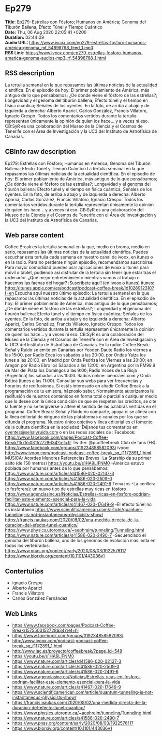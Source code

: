 # Ep279  
**Title:** Ep279: Estrellas con Fósforo; Humanos en América; Genoma del Tiburón Ballena; Efecto Túnel y Tiempo Cuántico  
**Date:** Thu, 06 Aug 2020 22:05:41 +0200  
**Duration:** 02:44:09  
**Audio URL:** https://www.ivoox.com/ep279-estrellas-fosforo-humanos-america-genoma_mf_54896768_feed_1.mp3  
**RSS Link:** https://www.ivoox.com/ep279-estrellas-fosforo-humanos-america-genoma-audios-mp3_rf_54896768_1.html  

## RSS description
La tertulia semanal en la que repasamos las últimas noticias de la actualidad científica. En el episodio de hoy: El primer poblamiento de América, más antiguo de lo que pensábamos; ¿De dónde viene el fósforo de las estrellas?; Longevidad y el genoma del tiburón ballena; Efecto túnel y el tiempo en física cuántica; Señales de los oyentes. En la foto, de arriba a abajo y de izquierda a derecha: Alberto Aparici, Carlos González, Francis Villatoro, Ignacio Crespo. Todos los comentarios vertidos durante la tertulia representan únicamente la opinión de quien los hace... y a veces ni eso. CB:SyR es una colaboración del Museo de la Ciencia y el Cosmos de Tenerife con el Área de Investigación y la UC3 del Instituto de Astrofísica de Canarias.

## CBInfo raw description
Ep279: Estrellas con Fósforo; Humanos en América; Genoma del Tiburón Ballena; Efecto Túnel y Tiempo Cuántico
La tertulia semanal en la que repasamos las últimas noticias de la actualidad científica. En el episodio de hoy: El primer poblamiento de América, más antiguo de lo que pensábamos; ¿De dónde viene el fósforo de las estrellas?; Longevidad y el genoma del tiburón ballena; Efecto túnel y el tiempo en física cuántica; Señales de los oyentes. En la foto, de arriba a abajo y de izquierda a derecha: Alberto Aparici, Carlos González, Francis Villatoro, Ignacio Crespo. Todos los comentarios vertidos durante la tertulia representan únicamente la opinión de quien los hace... y a veces ni eso. CB:SyR es una colaboración del Museo de la Ciencia y el Cosmos de Tenerife con el Área de Investigación y la UC3 del Instituto de Astrofísica de Canarias.


## Web parse content
Coffee Break es la tertulia semanal en la que, medio en broma, medio en serio, repasamos las últimas noticias de la actualidad científica. Puedes escuchar esta tertulia cada semana en nuestro canal de ivoox, en itunes o en la radio. Para no perderse ningún episodio, recomendamos suscribirse. Para mayor comodidad puedes usar aplicaciones de ivoox o itunes para móvil o tablet, pudiendo así disfrutar de la tertulia sin tener que estar tras el ordenador. ¿Qué mejor entretenimiento mientras vamos al trabajo o hacemos las faenas del hogar? ¡Suscríbete aquí! (en ivoox o itunes) itunes: https://itunes.apple.com/es/podcast/podcast-coffee-break/id1028912310?l=en Escucha aquí nuestro último episodio: La tertulia semanal en la que repasamos las últimas noticias de la actualidad científica. En el episodio de hoy: El primer poblamiento de América, más antiguo de lo que pensábamos; ¿De dónde viene el fósforo de las estrellas?; Longevidad y el genoma del tiburón ballena; Efecto túnel y el tiempo en física cuántica; Señales de los oyentes. En la foto, de arriba a abajo y de izquierda a derecha: Alberto Aparici, Carlos González, Francis Villatoro, Ignacio Crespo. Todos los comentarios vertidos durante la tertulia representan únicamente la opinión de quien los hace… y a veces ni eso. CB:SyR es una colaboración del Museo de la Ciencia y el Cosmos de Tenerife con el Área de Investigación y la UC3 del Instituto de Astrofísica de Canarias. En la radio: Coffee Break: Señal y Ruido se emite en Canarias por Ycoden Daute Radio los viernes a las 15:00, por Radio Ecca los sábados a las 20:00, por Ondas Yaiza los lunes a las 20:00; en Madrid por Onda Pedriza los Viernes a las 20:00; en Aragón por Radio Ebro los Sábados a las 13:00; en Argentina por la FM99.9 de Mar del Plata los Domingos a las 9:00; Radio Voces de La Rioja (Argentina) los sábados a las 10:00. Radios online: cienciaes.com y Onda Bética (lunes a las 11:00). Consultar sus webs para ver frecuencias y horarios de redifusiones. Si estás interesado en añadir Coffee Break a la programación de tu emisora, háznoslo saber. Normalmente autorizamos la redifusión de nuestros contenidos en forma total o parcial a cualquier medio que lo desee con la única condición de que se respeten los créditos, se cite la fuente y no se tergiverse o altere el sentido de las palabras vertidas en el programa. Coffee Break: Señal y Ruido no comparte, apoya ni se alinea con la línea editorial de ninguna de las plataformas o canales por los que se difunda el programa. Nuestro único objetivo y línea editorial es el fomento de la cultura científica en la sociedad. Déjanos tus comentarios en oyentes@señalyruido.com o en las redes sociales de : Facebook: https://www.facebook.com/pages/Podcast-Coffee-Break/1575503152728634?ref=hl Twitter: @pcoffeebreak Club de fans (FB): https://www.facebook.com/groups/319234858582093/ ivoox: http://www.ivoox.com/podcast-podcast-coffee-break_sq_f1172891_1.html MÚSICA: Acordes Menores Referencias Breves -La Starship da su primer salto (de 150 metros) https://youtu.be/s1HA9LlFNM0 -América estuvo poblada por humanos antes de lo que pensábamos: https://www.nature.com/articles/d41586-020-02137-3 https://www.nature.com/articles/s41586-020-2509-0 https://www.nature.com/articles/s41586-020-2491-6 Temazos -La cerillera (o fosforera): un nuevo tipo de estrellas muy ricas en fósforo https://www.agenciasinc.es/Noticias/Estrellas-ricas-en-fosforo-podrian-facilitar-este-elemento-esencial-para-la-vida https://www.nature.com/articles/s41467-020-17649-9 -El efecto túnel no es instantáneo https://www.scientificamerican.com/article/quantum-tunneling-is-not-instantaneous-physicists-show/ https://francis.naukas.com/2020/08/02/una-medida-directa-de-la-duracion-del-efecto-tunel-cuantico/ https://www.physics.utoronto.ca/~aephraim/tunneling/Tunneling.html https://www.nature.com/articles/s41586-020-2490-7 -Secuenciado el genoma del tiburón ballena, uno de los genomas de evolución más lenta en todos los vertebrados: https://www.pnas.org/content/early/2020/08/03/1922576117 https://www.biorxiv.org/content/10.1101/443036v1

## Contertulios
- Ignacio Crespo
- Alberto Aparici
- Francis Villatoro
- Carlos González Fernández
## Web Links
- https://www.facebook.com/pages/Podcast-Coffee-Break/1575503152728634?ref=hl
- https://www.facebook.com/groups/319234858582093/
- http://www.ivoox.com/podcast-podcast-coffee-break_sq_f1172891_1.html
- http://www.iac.es/proyecto/coffeebreak/?page_id=549
- https://youtu.be/s1HA9LlFNM0
- https://www.nature.com/articles/d41586-020-02137-3
- https://www.nature.com/articles/s41586-020-2509-0
- https://www.nature.com/articles/s41586-020-2491-6
- https://www.agenciasinc.es/Noticias/Estrellas-ricas-en-fosforo-podrian-facilitar-este-elemento-esencial-para-la-vida
- https://www.nature.com/articles/s41467-020-17649-9
- https://www.scientificamerican.com/article/quantum-tunneling-is-not-instantaneous-physicists-show/
- https://francis.naukas.com/2020/08/02/una-medida-directa-de-la-duracion-del-efecto-tunel-cuantico/
- https://www.physics.utoronto.ca/~aephraim/tunneling/Tunneling.html
- https://www.nature.com/articles/s41586-020-2490-7
- https://www.pnas.org/content/early/2020/08/03/1922576117
- https://www.biorxiv.org/content/10.1101/443036v1